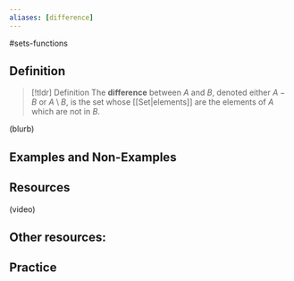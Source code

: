 ```yaml
---
aliases: [difference]
--- 
```


#sets-functions 
## Definition 

> [!tldr] Definition
> The **difference** between $A$ and $B$, denoted either $A - B$ or $A \setminus B$, is the set whose [[Set|elements]] are the elements of $A$ which are not in $B$. 

(blurb)

## Examples and Non-Examples

## Resources 

(video)

Other resources: 
- 

## Practice 

